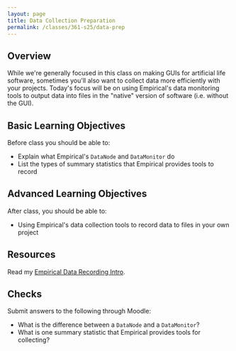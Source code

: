 ```yaml
---
layout: page
title: Data Collection Preparation
permalink: /classes/361-s25/data-prep
---
```


## Overview
While we're generally focused in this class on making GUIs for artificial life software, sometimes you'll also want to collect data more efficiently with your projects.
Today's focus will be on using Empirical's data monitoring tools to output data into files in the "native" version of software (i.e. without the GUI).

## Basic Learning Objectives
Before class you should be able to:
* Explain what Empirical's `DataNode` and `DataMonitor` do
* List the types of summary statistics that Empirical provides tools to record

## Advanced Learning Objectives
After class, you should be able to:
* Using Empirical's data collection tools to record data to files in your own project

## Resources
Read my [Empirical Data Recording Intro](/classes/361-w21/data_intro).

## Checks
Submit answers to the following through Moodle:
* What is the difference between a `DataNode` and a `DataMonitor`?
* What is one summary statistic that Empirical provides tools for collecting?